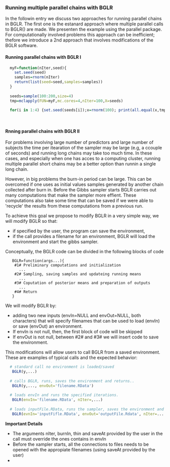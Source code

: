 ### Running multiple parallel chains with BGLR

In the followin entry we discuss two approaches for running parallel chains in BGLR. The first one is the estanard approach where multiple parallel calls to BGLR() are made. We presenten the example using the parallel package. For computationally involved problems this approach can be inefficient; thefore we introduce a 2nd approach that involves modifications of the BGLR software.

#### Running parallel chains with BGLR I


```R
  myF=function(nIter,seed){
    set.seed(seed)
    samples=rnorm(nIter)
    return(list(seed=seed,samples=samples))
  }
  
  seeds=sample(100:200,size=4)
  tmp=mclapply(FUN=myF,mc.cores=4,nIter=100,X=seeds)
  
  for(i in 1:4) {set.seed(seeds[i]);x=rnorm(100); print(all.equal(x,tmp[[i]]$samples))}
  
  
```
#### Rnning parallel chains with BGLR II


For problems involving large number of predictors and large number of subjects the time per itearation of the sampler may be large (e.g, a ccouple of seconds)
and running long chains may take too much time. In these cases, and especially when one has acces to a computing cluster, running multiple parallel short chains
may be a better option than runnin a single long chain. 

However, in big problems the burn-in period can be large. This can be overcomed if one uses as initial values samples generated by another
chain collected after burn in. Before the Gibbs sampler starts BGLR carries out many computations that make the sampler more effient. These
computations also take some time that can be saved if we were able to 'recycle' the results from these computations from a previous run.

To achieve this goal we propose to modify BGLR in a very simple way, we will modify BGLR so that:  

  - if specified by the user, the program can save the environment,
  - if the call provides a filename for an environment, BGLR will load the environment and start the gibbs sampler.
          
Conceptually, the BGLR code can be divided in the following blocks of code

```
   BGLR=function(args...){
    #1# Preliminary computations and initialization
      ...
    #2# Sampling, saving samples and updateing running means
      ...
    #3# Coputation of posterior means and preparation of outputs
      ...
    #4# Return
   }
```

We will modify BGLR by:
  - adding two new inputs (envIn=NULL and envOut=NULL, both characters) that will specify filenames that can be used to load (envIn) or save (envOut) an environment.
  - If envIn is not null, then, the first block of code will be skipped
  - If envOut is not null, between #2# and #3# we will insert code to save the environment.

This modifications will allow users to call BGLR from a saved environment. These are examples of typical calls and the expected behavior:

```R
  # standard call no environment is loaded/saved
   BGLR(y,...) 
  
  # calls BGLR, runs, saves the environment and returns..
   BGLR(y,..., envOut='filename.RData') 
   
  # loads envIn and runs the specified iterations.
   BGLR(envIn='filename.RData', nIter=,...) 
  
  # loads inputFile.RData, runs the sampler, saves the environment and reutnrs.
   BGLR(evnIn='inputFifle.RData', envOut='outputFile.Rdata', nIter=....) 
```
**Important Details**   
  - The arguments nIter, burnIn, thin and saveAt provided by the user in the call must override the ones contains in envIn
  - Before the xampler starts, all the connections to files needs to be opened with the appropiate filenames (using saveAt provided by the user)
  - 
